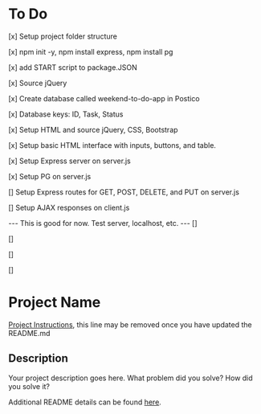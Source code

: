 # To Do
[x] Setup project folder structure

[x] npm init -y, npm install express, npm install pg

[x] add START script to package.JSON

[x] Source jQuery

[x] Create database called weekend-to-do-app in Postico

[x] Database keys: ID, Task, Status

[x] Setup HTML and source jQuery, CSS, Bootstrap

[x] Setup basic HTML interface with inputs, buttons, and table.

[x] Setup Express server on server.js

[x] Setup PG on server.js

[] Setup Express routes for GET, POST, DELETE, and PUT on server.js

[] Setup AJAX responses on client.js

--- This is good for now. Test server, localhost, etc. ---
[]

[]

[]

[]

# Project Name

[Project Instructions](./INSTRUCTIONS.md), this line may be removed once you have updated the README.md

## Description

Your project description goes here. What problem did you solve? How did you solve it?

Additional README details can be found [here](https://github.com/PrimeAcademy/readme-template/blob/master/README.md).
